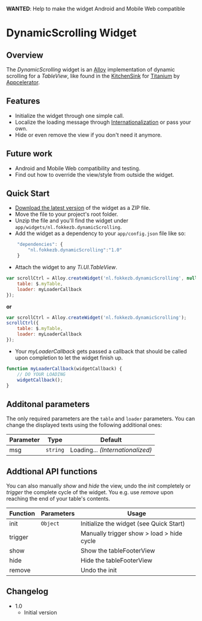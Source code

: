 **WANTED**: Help to make the widget Android and Mobile Web compatible

# DynamicScrolling Widget
## Overview
The *DynamicScrolling* widget is an [Alloy](http://projects.appcelerator.com/alloy/docs/Alloy-bootstrap/index.html) implementation of dynamic scrolling for a *TableView*, like found in the [KitchenSink](https://github.com/appcelerator/KitchenSink/blob/master/Resources/ui/handheld/ios/baseui/table_view_dynamic_scroll.js) for [Titanium](http://www.appcelerator.com/platform) by [Appcelerator](http://www.appcelerator.com).

## Features
* Initialize the widget through one simple call.
* Localize the loading message through [Internationalization](http://docs.appcelerator.com/titanium/latest/#!/guide/Internationalization) or pass your own.
* Hide or even remove the view if you don't need it anymore.

## Future work
* Android and Mobile Web compatibility and testing.
* Find out how to override the view/style from outside the widget.

## Quick Start
* [Download the latest version](https://github.com/FokkeZB/nl.fokkezb.dynamicScrolling/tags) of the widget as a ZIP file.
* Move the file to your project's root folder.
* Unzip the file and you'll find the widget under `app/widgets/nl.fokkezb.dynamicScrolling`.
* Add the widget as a dependency to your `app/config.json` file like so:

```javascript
	"dependencies": {
		"nl.fokkezb.dynamicScrolling":"1.0"
	}
```

* Attach the widget to any *Ti.UI.TableView*. 

```javascript
var scrollCtrl = Alloy.createWidget('nl.fokkezb.dynamicScrolling', null, {
	table: $.myTable,
	loader: myLoaderCallback
});
```

**or**

```javascript
var scrollCtrl = Alloy.createWidget('nl.fokkezb.dynamicScrolling');
scrollCtrl({
	table: $.myTable,
	loader: myLoaderCallback
});
```

* Your *myLoaderCallback* gets passed a callback that should be called upon completion to let the widget finish up.

```javascript
function myLoaderCallback(widgetCallback) {
	// DO YOUR LOADING
	widgetCallback();
}
```

## Additonal parameters
The only required parameters are the `table` and `loader` parameters. You can change the displayed texts using the following additional ones:

| Parameter | Type | Default |
| --------- | ---- | ----------- |
| msg | `string` | Loading... *(Internationalized)* |

## Addtional API functions
You can also manually *show* and *hide* the view, undo the *init* completely or *trigger* the complete cycle of the widget. You e.g. use *remove* upon reaching the end of your table's contents.

| Function | Parameters | Usage |
| -------- | ---------- | ----- |
| init     | `Object`   | Initialize the widget (see Quick Start) | 
| trigger  |            | Manually trigger show > load > hide cycle 
| show     |            | Show the tableFooterView |
| hide     |            | Hide the tableFooterView |
| remove   |            | Undo the init |

## Changelog
* 1.0
  * Initial version